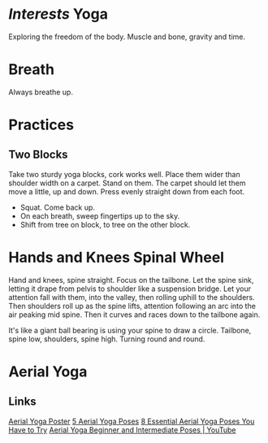 # *Interests* Yoga

Exploring the freedom of the body. Muscle and bone, gravity and time.

# Breath
Always breathe up.

# Practices
## Two Blocks
Take two sturdy yoga blocks, cork works well. Place them wider than shoulder width on a carpet. Stand on them. The carpet should let them move a little, up and down. Press evenly straight down from each foot.
* Squat. Come back up.
* On each breath, sweep fingertips up to the sky.
* Shift from tree on block, to tree on the other block.

# Hands and Knees Spinal Wheel
Hand and knees, spine straight. Focus on the tailbone. Let the spine sink, letting it drape from pelvis to shoulder like a suspension bridge. Let your attention fall with them, into the valley, then rolling uphill to the shoulders. Then shoulders roll up as the spine lifts, attention following an arc into the air peaking mid spine. Then it curves and races down to the tailbone again.

It's like a giant ball bearing is using your spine to draw a circle. Tailbone, spine low, shoulders, spine high. Turning round and round.

# Aerial Yoga

## Links
[Aerial Yoga Poster](https://www.aerialyogaforanyone.com/resources/Aerial%20Yoga%20for%20anyone%20Sample%20150-151.jpg)
[5 Aerial Yoga Poses](https://www.fix.com/assets/content/19656/aerial-yoga.png)
[8 Essential Aerial Yoga Poses You Have to Try](https://wanderlust.com/journal/8-essential-aerial-yoga-poses-you-have-to-try/)
[Aerial Yoga Beginner and Intermediate Poses | YouTube](https://www.youtube.com/watch?v=6mwRxm8dM28)
